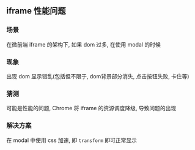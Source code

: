 ## iframe 性能问题

### 场景
在微前端 iframe 的架构下, 如果 dom 过多, 在使用 modal 的时候

### 现象
出现 dom 显示错乱(包括但不限于, dom背景部分消失, 点击按钮失败, 卡住等)

### 猜测
可能是性能的问题, Chrome 将 iframe 的资源调度降级, 导致问题的出现

### 解决方案

在 modal 中使用 css 加速, 即 `transform` 即可正常显示